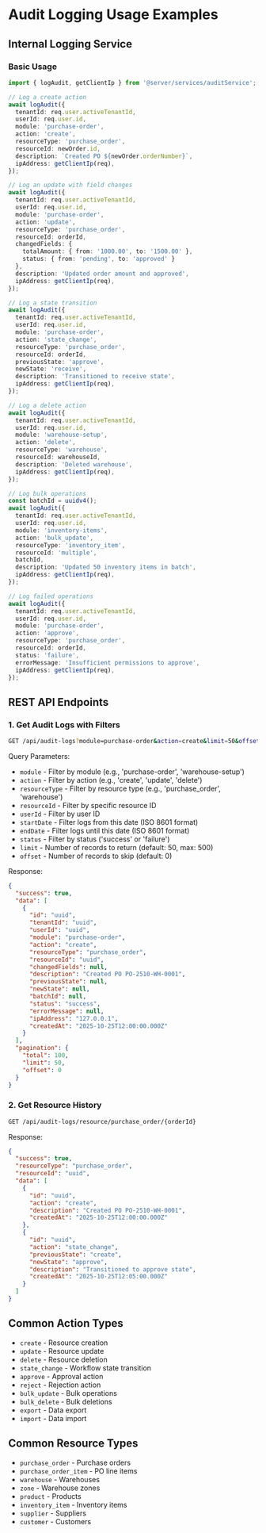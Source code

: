 # Audit Logging Usage Examples

## Internal Logging Service

### Basic Usage

```typescript
import { logAudit, getClientIp } from '@server/services/auditService';

// Log a create action
await logAudit({
  tenantId: req.user.activeTenantId,
  userId: req.user.id,
  module: 'purchase-order',
  action: 'create',
  resourceType: 'purchase_order',
  resourceId: newOrder.id,
  description: `Created PO ${newOrder.orderNumber}`,
  ipAddress: getClientIp(req),
});

// Log an update with field changes
await logAudit({
  tenantId: req.user.activeTenantId,
  userId: req.user.id,
  module: 'purchase-order',
  action: 'update',
  resourceType: 'purchase_order',
  resourceId: orderId,
  changedFields: {
    totalAmount: { from: '1000.00', to: '1500.00' },
    status: { from: 'pending', to: 'approved' }
  },
  description: 'Updated order amount and approved',
  ipAddress: getClientIp(req),
});

// Log a state transition
await logAudit({
  tenantId: req.user.activeTenantId,
  userId: req.user.id,
  module: 'purchase-order',
  action: 'state_change',
  resourceType: 'purchase_order',
  resourceId: orderId,
  previousState: 'approve',
  newState: 'receive',
  description: 'Transitioned to receive state',
  ipAddress: getClientIp(req),
});

// Log a delete action
await logAudit({
  tenantId: req.user.activeTenantId,
  userId: req.user.id,
  module: 'warehouse-setup',
  action: 'delete',
  resourceType: 'warehouse',
  resourceId: warehouseId,
  description: 'Deleted warehouse',
  ipAddress: getClientIp(req),
});

// Log bulk operations
const batchId = uuidv4();
await logAudit({
  tenantId: req.user.activeTenantId,
  userId: req.user.id,
  module: 'inventory-items',
  action: 'bulk_update',
  resourceType: 'inventory_item',
  resourceId: 'multiple',
  batchId,
  description: 'Updated 50 inventory items in batch',
  ipAddress: getClientIp(req),
});

// Log failed operations
await logAudit({
  tenantId: req.user.activeTenantId,
  userId: req.user.id,
  module: 'purchase-order',
  action: 'approve',
  resourceType: 'purchase_order',
  resourceId: orderId,
  status: 'failure',
  errorMessage: 'Insufficient permissions to approve',
  ipAddress: getClientIp(req),
});
```

## REST API Endpoints

### 1. Get Audit Logs with Filters

```bash
GET /api/audit-logs?module=purchase-order&action=create&limit=50&offset=0
```

Query Parameters:
- `module` - Filter by module (e.g., 'purchase-order', 'warehouse-setup')
- `action` - Filter by action (e.g., 'create', 'update', 'delete')
- `resourceType` - Filter by resource type (e.g., 'purchase_order', 'warehouse')
- `resourceId` - Filter by specific resource ID
- `userId` - Filter by user ID
- `startDate` - Filter logs from this date (ISO 8601 format)
- `endDate` - Filter logs until this date (ISO 8601 format)
- `status` - Filter by status ('success' or 'failure')
- `limit` - Number of records to return (default: 50, max: 500)
- `offset` - Number of records to skip (default: 0)

Response:
```json
{
  "success": true,
  "data": [
    {
      "id": "uuid",
      "tenantId": "uuid",
      "userId": "uuid",
      "module": "purchase-order",
      "action": "create",
      "resourceType": "purchase_order",
      "resourceId": "uuid",
      "changedFields": null,
      "description": "Created PO PO-2510-WH-0001",
      "previousState": null,
      "newState": null,
      "batchId": null,
      "status": "success",
      "errorMessage": null,
      "ipAddress": "127.0.0.1",
      "createdAt": "2025-10-25T12:00:00.000Z"
    }
  ],
  "pagination": {
    "total": 100,
    "limit": 50,
    "offset": 0
  }
}
```

### 2. Get Resource History

```bash
GET /api/audit-logs/resource/purchase_order/{orderId}
```

Response:
```json
{
  "success": true,
  "resourceType": "purchase_order",
  "resourceId": "uuid",
  "data": [
    {
      "id": "uuid",
      "action": "create",
      "description": "Created PO PO-2510-WH-0001",
      "createdAt": "2025-10-25T12:00:00.000Z"
    },
    {
      "id": "uuid",
      "action": "state_change",
      "previousState": "create",
      "newState": "approve",
      "description": "Transitioned to approve state",
      "createdAt": "2025-10-25T12:05:00.000Z"
    }
  ]
}
```

## Common Action Types

- `create` - Resource creation
- `update` - Resource update
- `delete` - Resource deletion
- `state_change` - Workflow state transition
- `approve` - Approval action
- `reject` - Rejection action
- `bulk_update` - Bulk operations
- `bulk_delete` - Bulk deletions
- `export` - Data export
- `import` - Data import

## Common Resource Types

- `purchase_order` - Purchase orders
- `purchase_order_item` - PO line items
- `warehouse` - Warehouses
- `zone` - Warehouse zones
- `product` - Products
- `inventory_item` - Inventory items
- `supplier` - Suppliers
- `customer` - Customers
